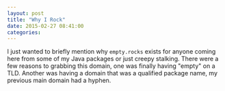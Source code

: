 ```yaml
---
layout: post
title: "Why I Rock"
date: 2015-02-27 08:41:00
categories:
---
```


I just wanted to briefly mention why `empty.rocks` exists for anyone
coming here from some of my Java packages or just creepy stalking.
There were a few reasons to grabbing this domain, one was finally having
"empty" on a TLD. Another was having a domain that was a qualified package
name, my previous main domain had a hyphen.
